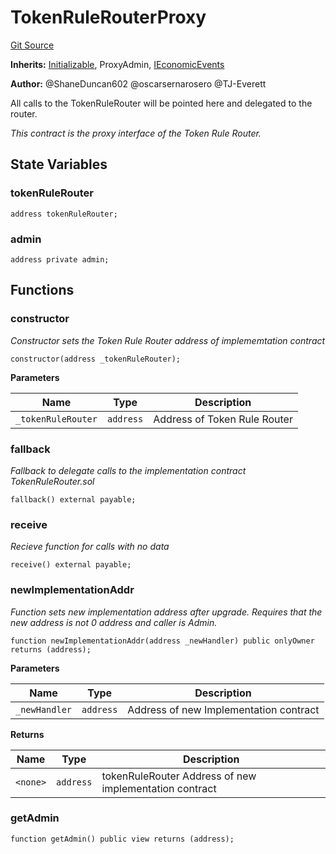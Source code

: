 # TokenRuleRouterProxy
[Git Source](https://github.com/thrackle-io/rules-protocol/blob/2738cf9716e0fddfad4df13fdb6486b5987af931/src/economic/TokenRuleRouterProxy.sol)

**Inherits:**
[Initializable](/src/helpers/Initializable.sol/abstract.Initializable.md), ProxyAdmin, [IEconomicEvents](/src/interfaces/IEvents.sol/interface.IEconomicEvents.md)

**Author:**
@ShaneDuncan602 @oscarsernarosero @TJ-Everett

All calls to the TokenRuleRouter will be pointed here and delegated to the router.

*This contract is the proxy interface of the Token Rule Router.*


## State Variables
### tokenRuleRouter

```solidity
address tokenRuleRouter;
```


### admin

```solidity
address private admin;
```


## Functions
### constructor

*Constructor sets the Token Rule Router address of implememtation contract*


```solidity
constructor(address _tokenRuleRouter);
```
**Parameters**

|Name|Type|Description|
|----|----|-----------|
|`_tokenRuleRouter`|`address`|Address of Token Rule Router|


### fallback

*Fallback to delegate calls to the implementation contract TokenRuleRouter.sol*


```solidity
fallback() external payable;
```

### receive

*Recieve function for calls with no data*


```solidity
receive() external payable;
```

### newImplementationAddr

*Function sets new implementation address after upgrade. Requires that the new address is not 0 address and caller is Admin.*


```solidity
function newImplementationAddr(address _newHandler) public onlyOwner returns (address);
```
**Parameters**

|Name|Type|Description|
|----|----|-----------|
|`_newHandler`|`address`|Address of new Implementation contract|

**Returns**

|Name|Type|Description|
|----|----|-----------|
|`<none>`|`address`|tokenRuleRouter Address of new implementation contract|


### getAdmin


```solidity
function getAdmin() public view returns (address);
```

